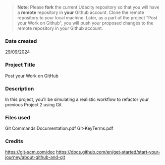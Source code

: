 >**Note**: Please **fork** the current Udacity repository so that you will have a **remote** repository in **your** Github account. Clone the remote repository to your local machine. Later, as a part of the project "Post your Work on Github", you will push your proposed changes to the remote repository in your Github account.

### Date created
29/09/2024

### Project Title
Post your Work on GitHub

### Description
In this project, you'll be simulating a realistic workflow to refactor your previous Project 2 using Git.

### Files used
Git Commands Documentation.pdf
Git-KeyTerms.pdf

### Credits
https://git-scm.com/doc
https://docs.github.com/en/get-started/start-your-journey/about-github-and-git


